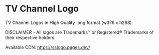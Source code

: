 # TV Channel Logo
TV Channel Logos in High Quality .png format (w376 x h288)


DISCLAIMER - All logos are Trademarks™ or Registered® Trademarks of their respective holders.

Available CDN: https://sslogo.pages.dev/
